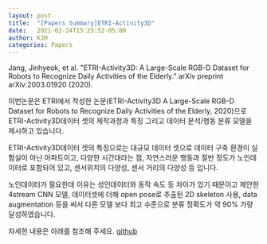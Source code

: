 ```yaml
---
layout: post
title:  "[Papers Summary]ETRI-Activity3D"
date:   2021-02-24T15:25:52-05:00
author: KJH
categories: Papers
---
```


Jang, Jinhyeok, et al. "ETRI-Activity3D: A Large-Scale RGB-D Dataset for Robots to Recognize Daily Activities of the Elderly." arXiv preprint arXiv:2003.01920 (2020).

이번논문은 ETRI에서 작성한 논문(ETRI-Activity3D A Large-Scale RGB-D Dataset for Robots to Recognize Daily Activities of the Elderly, 2020)으로 ETRI-Activity3D데이터 셋의 제작과정과 특징 그리고 데이터 분석/행동 분류 모델을 제시하고 있습니다. 

ETRI-Activity3D데이터 셋의 특징으로는 대규모 데이터 셋으로 데이터 구축 환경이 실험실이 아닌 아파트이고, 다양한 시간대라는 점, 자연스러운 행동과 절반 정도가 노인데이터로 포함되어 있고,  센서위치의 다양성, 센서 거리의 다양성 등 입니다. 

 노인데이터가 필요한데 이유는 성인데이터와 동작 속도 등 차이가 있기 때문이고 제안한 4stream CNN 모델, 데이터셋에 더해 open pose로 추출된 2D skeleton 사용, data augmentation 등을 써서 다른 모델 보다 최고 수준으로 분류 정확도가 약 90% 가량 달성하였습니다.

자세한 내용은 아래를 참조해 주세요.
[github](https://github.com/jeonghoonkim1211/Survey-of-papers "github link")

